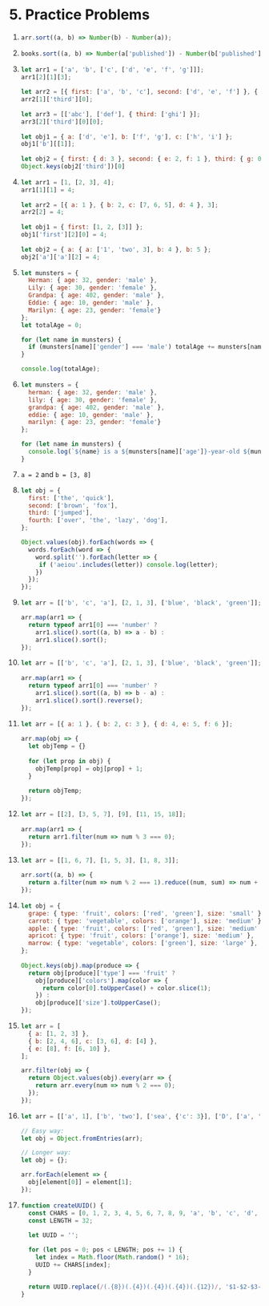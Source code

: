 # 5. Practice Problems

1. ```js
   arr.sort((a, b) => Number(b) - Number(a));
   ```

2. ```js
   books.sort((a, b) => Number(a['published']) - Number(b['published']));
   ```

3. ```js
   let arr1 = ['a', 'b', ['c', ['d', 'e', 'f', 'g']]];
   arr1[2][1][3];
 
   let arr2 = [{ first: ['a', 'b', 'c'], second: ['d', 'e', 'f'] }, { third: ['g', 'h', 'i'] }];
   arr2[1]['third'][0];
 
   let arr3 = [['abc'], ['def'], { third: ['ghi'] }];
   arr3[2]['third'][0][0];
 
   let obj1 = { a: ['d', 'e'], b: ['f', 'g'], c: ['h', 'i'] };
   obj1['b'][[1]];
 
   let obj2 = { first: { d: 3 }, second: { e: 2, f: 1 }, third: { g: 0 }}
   Object.keys(obj2['third'])[0]
   ```

4. ```js
   let arr1 = [1, [2, 3], 4];
   arr1[1][1] = 4;
 
   let arr2 = [{ a: 1 }, { b: 2, c: [7, 6, 5], d: 4 }, 3];
   arr2[2] = 4;
 
   let obj1 = { first: [1, 2, [3]] };
   obj1['first'][2][0] = 4;
 
   let obj2 = { a: { a: ['1', 'two', 3], b: 4 }, b: 5 };
   obj2['a']['a'][2] = 4;
   ```

5. ```js
   let munsters = {
     Herman: { age: 32, gender: 'male' },
     Lily: { age: 30, gender: 'female' },
     Grandpa: { age: 402, gender: 'male' },
     Eddie: { age: 10, gender: 'male' },
     Marilyn: { age: 23, gender: 'female'}
   };
   let totalAge = 0;

   for (let name in munsters) {
     if (munsters[name]['gender'] === 'male') totalAge += munsters[name]['age'];
   }

   console.log(totalAge);
   ```

6. ```js
   let munsters = {
     herman: { age: 32, gender: 'male' },
     lily: { age: 30, gender: 'female' },
     grandpa: { age: 402, gender: 'male' },
     eddie: { age: 10, gender: 'male' },
     marilyn: { age: 23, gender: 'female'}
   };

   for (let name in munsters) {
     console.log(`${name} is a ${munsters[name]['age']}-year-old ${munsters[name]['gender']}`);
   }
   ```

7. `a = 2` and `b = [3, 8]`

8. ```js
   let obj = {
     first: ['the', 'quick'],
     second: ['brown', 'fox'],
     third: ['jumped'],
     fourth: ['over', 'the', 'lazy', 'dog'],
   };

   Object.values(obj).forEach(words => {
     words.forEach(word => {
       word.split('').forEach(letter => {
        if ('aeiou'.includes(letter)) console.log(letter);
       })
     });
   });
   ```

9. ```js
   let arr = [['b', 'c', 'a'], [2, 1, 3], ['blue', 'black', 'green']];

   arr.map(arr1 => {
     return typeof arr1[0] === 'number' ?
       arr1.slice().sort((a, b) => a - b) :
       arr1.slice().sort();
   });
   ```

10. ```js
    let arr = [['b', 'c', 'a'], [2, 1, 3], ['blue', 'black', 'green']];
 
    arr.map(arr1 => {
      return typeof arr1[0] === 'number' ?
        arr1.slice().sort((a, b) => b - a) :
        arr1.slice().sort().reverse();
    });
    ```

11. ```js
    let arr = [{ a: 1 }, { b: 2, c: 3 }, { d: 4, e: 5, f: 6 }];
 
    arr.map(obj => {
      let objTemp = {}
 
      for (let prop in obj) {
        objTemp[prop] = obj[prop] + 1;
      }
 
      return objTemp;
    });
    ```

12. ```js
    let arr = [[2], [3, 5, 7], [9], [11, 15, 18]];
 
    arr.map(arr1 => {
      return arr1.filter(num => num % 3 === 0);
    });
    ```

13. ```js
    let arr = [[1, 6, 7], [1, 5, 3], [1, 8, 3]];
 
    arr.sort((a, b) => {
      return a.filter(num => num % 2 === 1).reduce((num, sum) => num + sum) - b.filter(num => num % 2 === 1).reduce((num, sum) => num + sum)
    });
    ```

14. ```js
    let obj = {
      grape: { type: 'fruit', colors: ['red', 'green'], size: 'small' },
      carrot: { type: 'vegetable', colors: ['orange'], size: 'medium' },
      apple: { type: 'fruit', colors: ['red', 'green'], size: 'medium' },
      apricot: { type: 'fruit', colors: ['orange'], size: 'medium' },
      marrow: { type: 'vegetable', colors: ['green'], size: 'large' },
    };
 
    Object.keys(obj).map(produce => {
      return obj[produce]['type'] === 'fruit' ?
        obj[produce]['colors'].map(color => {
          return color[0].toUpperCase() + color.slice(1);
        }) :
        obj[produce]['size'].toUpperCase();
    });
    ```

15. ```js
    let arr = [
      { a: [1, 2, 3] },
      { b: [2, 4, 6], c: [3, 6], d: [4] },
      { e: [8], f: [6, 10] },
    ];

    arr.filter(obj => {
      return Object.values(obj).every(arr => {
        return arr.every(num => num % 2 === 0);
      });
    });
    ```

16. ```js
    let arr = [['a', 1], ['b', 'two'], ['sea', {'c': 3}], ['D', ['a', 'b', 'c']]];

    // Easy way:
    let obj = Object.fromEntries(arr);

    // Longer way:
    let obj = {};

    arr.forEach(element => {
      obj[element[0]] = element[1];
    });

    ```

17. ```js
    function createUUID() {
      const CHARS = [0, 1, 2, 3, 4, 5, 6, 7, 8, 9, 'a', 'b', 'c', 'd', 'e', 'f'];
      const LENGTH = 32;
      
      let UUID = '';

      for (let pos = 0; pos < LENGTH; pos += 1) {
        let index = Math.floor(Math.random() * 16);
        UUID += CHARS[index];
      }

      return UUID.replace(/(.{8})(.{4})(.{4})(.{4})(.{12})/, '$1-$2-$3-$4-$5');
    }
    ```